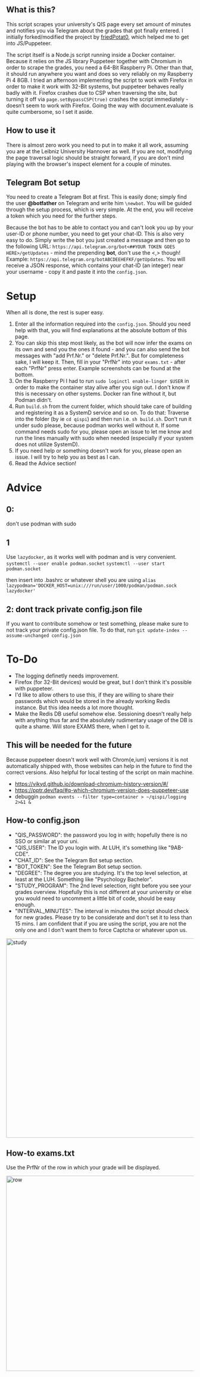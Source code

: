 ## What is this?
This script scrapes your university's QIS page every set amount of minutes and notifies you via Telegram about the grades that got finally entered.
I initially forked/modified the project by [friedPotat0](https://github.com/friedPotat0/QIS-Scraper), which helped me to get into JS/Puppeteer.

The script itself is a Node.js script running inside a Docker container. Because it relies on the JS library Puppeteer together with Chromium in order to scrape the grades, you need a 64-Bit Raspberry Pi. Other than that, it should run anywhere you want and does so very reliably on my Raspberry Pi 4 8GB. I tried an afternoon implementing the script to work with Firefox in order to make it work with 32-Bit systems, but puppeteer behaves really badly with it. Firefox crashes due to CSP when traversing the site, but turning it off via `page.setBypassCSP(true)` crashes the script immediately - doesn’t seem to work with Firefox. Going the way with document.evaluate is quite cumbersome, so I set it aside.

## How to use it
There is almost zero work you need to put in to make it all work, assuming you are at the Leibniz University Hannover as well. If you are not, modifying the page traversal logic should be straight forward, if you are don't mind playing with the browser's inspect element for a couple of minutes.

## Telegram Bot setup
You need to create a Telegram Bot at first. This is easily done; simply find the user **@botfather** on Telegram and write him `\newbot`. You will be guided through the setup process, which is very simple. At the end, you will receive a token which you need for the further steps.

Because the bot has to be able to contact you and can't look you up by your user-ID or phone number, you need to get your chat-ID. This is also very easy to do. Simply write the bot you just created a message and then go to the following URL:
`https://api.telegram.org/bot<##YOUR TOKEN GOES HERE>/getUpdates` - mind the prepending **bot**, don't use the <,> though! Example: `https://api.telegram.org/botABCDEEHEFKF/getUpdates`.
You will receive a JSON response, which contains your chat-ID (an integer) near your username - copy it and paste it into the `config.json`.

# Setup
When all is done, the rest is super easy.
1. Enter all the information required into the `config.json`. Should you need help with that, you will find explanations at the absolute bottom of this page.
2. You can skip this step most likely, as the bot will now infer the exams on its own and send you the ones it found - and you can also send the bot messages with "add Prf.Nr." or "delete Prf.Nr.". But for completeness sake, I will keep it. Then, fill in your "PrfNr" into your `exams.txt` - after each "PrfNr" press enter. Example screenshots can be found at the bottom.
3. On the Raspberry Pi I had to run `sudo loginctl enable-linger $USER` in order to make the container stay alive after you sign out. I don't know if this is necessary on other systems. Docker ran fine without it, but Podman didn't.
4. Run `build.sh` from the current folder, which should take care of building and registering it as a SystemD service and so on. To do that: Traverse into the folder (by ie `cd qispi`) and then run i.e. `sh build.sh`. Don't run it under sudo please, because podman works well without it. If some command needs sudo for you, please open an issue to let me know and run the lines manually with sudo when needed (especially if your system does not utilize SystemD).
5. If you need help or something doesn't work for you, please open an issue. I will try to help you as best as I can.
6. Read the Advice section!

# Advice
## 0:
don't use podman with sudo

## 1
Use `lazydocker`, as it works well with podman and is very convenient.
`systemctl --user enable podman.socket`
`systemctl --user start podman.socket`

then insert into .bashrc or whatever shell you are using
`alias lazypodman='DOCKER_HOST=unix:///run/user/1000/podman/podman.sock lazydocker'`

## 2: dont track private config.json file
If you want to contribute somehow or test something, please make sure to not track your private config.json file. To do that, run 
`git update-index --assume-unchanged config.json`

# To-Do
- The logging definetly needs improvement.
- Firefox (for 32-Bit devices) would be great, but I don't think it's possible with puppeteer.
- I'd like to allow others to use this, if they are willing to share their passwords which would be stored in the already working Redis instance. But this idea needs a lot more thought.
- Make the Redis DB useful somehow else. Sessioning doesn't really help with anything thus far and the absolutely rudimentary usage of the DB is quite a shame. Will store EXAMS there, when I get to it.

## This will be needed for the future
Because puppeteer doesn't work well with Chrom{e,ium} versions it is not automatically shipped with, those websites can help in the future to find the correct versions. Also helpful for local testing of the script on main machine.
- https://vikyd.github.io/download-chromium-history-version/#/
- https://pptr.dev/faq/#q-which-chromium-version-does-puppeteer-use
- debuggin `podman events --filter type=container > ~/qispi/logging 2>&1 &`

## How-to config.json
- "QIS_PASSWORD": the password you log in with; hopefully there is no SSO or similar at your uni.
- "QIS_USER": The ID you login with. At LUH, it's something like "9AB-CDE".
- "CHAT_ID": See the Telegram Bot setup section.
- "BOT_TOKEN": See the Telegram Bot setup section.
- "DEGREE": The degree you are studying. It's the top level selection, at least at the LUH. Something like "Psychology Bachelor".
- "STUDY_PROGRAM": The 2nd level selection, right before you see your grades overview. Hopefully this is not different at your university or else you would need to uncomment a little bit of code, should be easy enough.
- "INTERVAL_MINUTES": The interval in minutes the script should check for new grades. Please try to be considerate and don't set it to less than 15 mins. I am confident that if you are using the script, you are not the only one and I don't want them to force Captcha or whatever upon us.

<img width="535" alt="study" src="https://github.com/arkov/qisPi/assets/9944846/acb74151-f66f-403b-bad4-c5159b9362af">


## How-to exams.txt
Use the PrfNr of the row in which your grade will be displayed.

<img width="524" alt="row" src="https://github.com/arkov/qisPi/assets/9944846/4f1d032c-98d1-4b1d-8438-0c8685c575e1">

